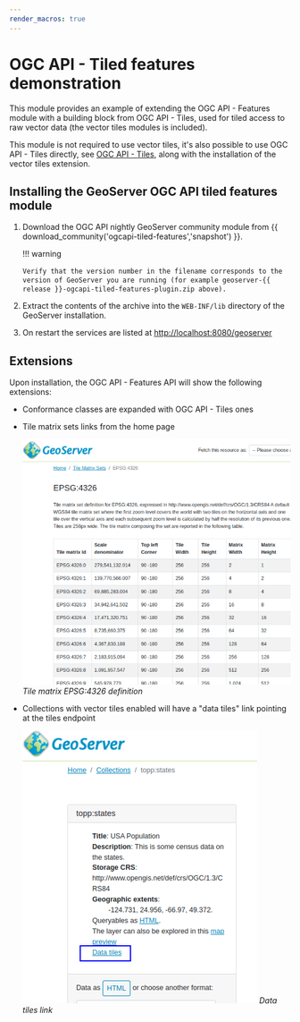 ```yaml
---
render_macros: true
---
```


# OGC API - Tiled features demonstration

This module provides an example of extending the OGC API - Features module with a building block from OGC API - Tiles, used for tiled access to raw vector data (the vector tiles modules is included).

This module is not required to use vector tiles, it's also possible to use OGC API - Tiles directly, see [OGC API - Tiles](../tiles/index.md), along with the installation of the vector tiles extension.

## Installing the GeoServer OGC API tiled features module

1.  Download the OGC API nightly GeoServer community module from {{ download_community('ogcapi-tiled-features','snapshot') }}.

    !!! warning

        Verify that the version number in the filename corresponds to the version of GeoServer you are running (for example geoserver-{{ release }}-ogcapi-tiled-features-plugin.zip above).

2.  Extract the contents of the archive into the `WEB-INF/lib` directory of the GeoServer installation.

3.  On restart the services are listed at <http://localhost:8080/geoserver>

## Extensions

Upon installation, the OGC API - Features API will show the following extensions:

-   Conformance classes are expanded with OGC API - Tiles ones

-   Tile matrix sets links from the home page

    ![](img/tilematrix.png)
    *Tile matrix EPSG:4326 definition*

-   Collections with vector tiles enabled will have a "data tiles" link pointing at the tiles endpoint

    ![](img/dataTiles.png)
    *Data tiles link*
